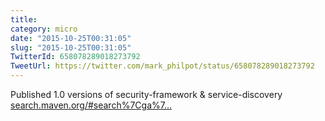 ```yaml
---
title: 
category: micro
date: "2015-10-25T00:31:05"
slug: "2015-10-25T00:31:05"
TwitterId: 658078289018273792
TweetUrl: https://twitter.com/mark_philpot/status/658078289018273792
---
```


Published 1.0 versions of security-framework &amp; service-discovery
[search.maven.org/#search%7Cga%7…](http://search.maven.org/#search%7Cga%7C1%7Ccom.daedafusion)

